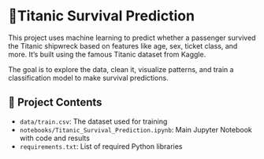 # 🚢Titanic Survival Prediction

This project uses machine learning to predict whether a passenger survived the Titanic shipwreck based on features like age, sex, ticket class, and more. It’s built using the famous Titanic dataset from Kaggle.

The goal is to explore the data, clean it, visualize patterns, and train a classification model to make survival predictions.

## 📁 Project Contents

- `data/train.csv`: The dataset used for training
- `notebooks/Titanic_Survival_Prediction.ipynb`: Main Jupyter Notebook with code and results
- `requirements.txt`: List of required Python libraries

